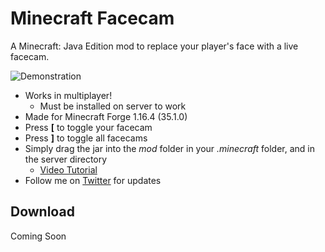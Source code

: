 # Minecraft Facecam
A Minecraft: Java Edition mod to replace your player's face with a live facecam. 

![Demonstration](demonstration.gif)

 - Works in multiplayer! 
   - Must be installed on server to work
 - Made for Minecraft Forge 1.16.4 (35.1.0)
 - Press **\[** to toggle your facecam
 - Press **\]** to toggle all facecams
 - Simply drag the jar into the _mod_ folder in your _.minecraft_ folder, and in the server directory
   - [Video Tutorial](https://www.youtube.com/watch?v=5c9EGMwNASc)
 - Follow me on [Twitter](https://twitter.com/byAdam_Net) for updates
  
  ## Download
  Coming Soon

